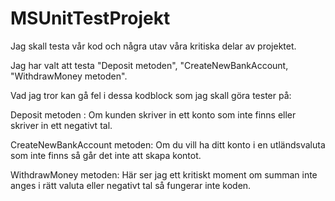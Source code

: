 # MSUnitTestProjekt

Jag skall testa vår kod och några utav våra kritiska delar av projektet.

Jag har valt att testa "Deposit metoden", "CreateNewBankAccount, "WithdrawMoney metoden".

Vad jag tror kan gå fel i dessa kodblock som jag skall göra tester på:

Deposit metoden :
Om kunden skriver in ett konto som inte finns eller skriver in ett negativt tal.

CreateNewBankAccount metoden:
Om du vill ha ditt konto i en utländsvaluta som inte finns så går det inte att skapa kontot.

WithdrawMoney metoden:
Här ser jag ett kritiskt moment om summan inte anges i rätt valuta eller negativt tal så fungerar inte koden.
